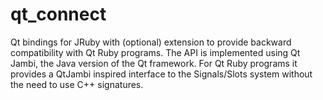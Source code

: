 qt_connect
==========

Qt bindings for JRuby with (optional) extension to provide backward   compatibility with Qt Ruby programs. The API is implemented using Qt Jambi, the   Java version of the Qt framework.  For Qt Ruby programs it provides a QtJambi   inspired interface to the Signals/Slots system without the need to use   C++ signatures.